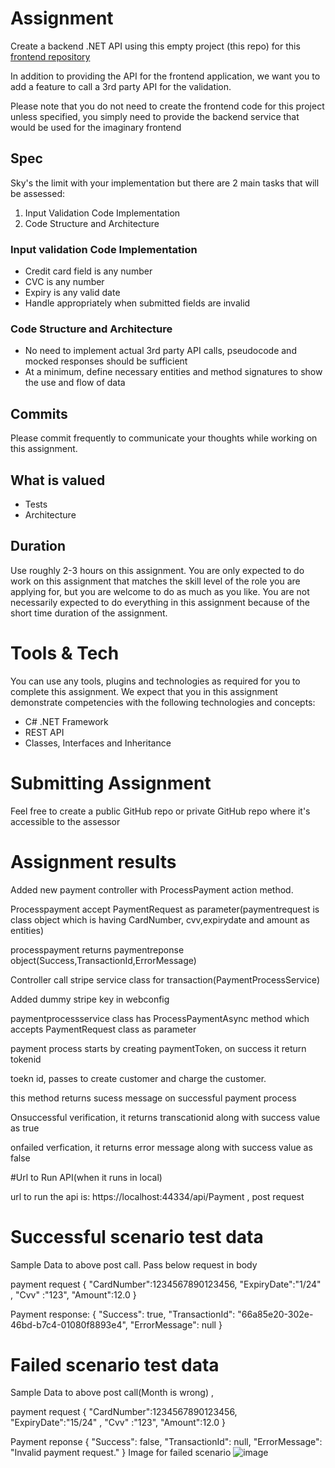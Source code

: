 # Assignment
Create a backend .NET API using this empty project (this repo) for this [frontend repository](https://github.com/EdenCoNz/recruit-react/)

In addition to providing the API for the frontend application, we want you to add a feature to call a 3rd party API for the validation.

Please note that you do not need to create the frontend code for this project unless specified, you simply need to provide the backend service that would be used for the imaginary frontend

## Spec
Sky's the limit with your implementation but there are 2 main tasks that will be assessed:

1. Input Validation Code Implementation
2. Code Structure and Architecture

### Input validation Code Implementation
- Credit card field is any number
- CVC is any number
- Expiry is any valid date
- Handle appropriately when submitted fields are invalid

### Code Structure and Architecture
- No need to implement actual 3rd party API calls, pseudocode and mocked responses should be sufficient
- At a minimum, define necessary entities and method signatures to show the use and flow of data

## Commits
Please commit frequently to communicate your thoughts while working on this assignment.

## What is valued
- Tests
- Architecture

## Duration
Use roughly 2-3 hours on this assignment. You are only expected to do work on this assignment that matches the skill level of the role you are applying for, but you are welcome to do as much as you like. You are not necessarily expected to do everything in this assignment because of the short time duration of the assignment.


# Tools & Tech
You can use any tools, plugins and technologies as required for you to complete this assignment. We expect that you in this assignment demonstrate competencies with the following technologies and concepts:

-	C# .NET Framework
-	REST API
-	Classes, Interfaces and Inheritance

# Submitting Assignment
Feel free to create a public GitHub repo or private GitHub repo where it's accessible to the assessor

# Assignment results
Added new payment controller with  ProcessPayment action method.

Processpayment accept PaymentRequest as parameter(paymentrequest is class object which is having CardNumber, cvv,expirydate and amount as entities)

processpayment returns paymentreponse object(Success,TransactionId,ErrorMessage)

 Controller call stripe service class for transaction(PaymentProcessService)

 Added dummy stripe key in webconfig
 
 paymentprocessservice class has ProcessPaymentAsync method which accepts PaymentRequest class as parameter

 payment process starts by creating paymentToken, on success it return tokenid
 
 toekn id, passes to create customer  and charge the customer.

 this method returns sucess message on successful payment process
 
Onsuccessful verification, it returns transcationid along with success value as true

onfailed verfication, it returns error message  along with success value as false 

#Url to Run API(when it runs in local)

url to run the api is: https://localhost:44334/api/Payment , post request

# Successful scenario test data

Sample Data to above post call. Pass below request in body

payment request 
{
"CardNumber":1234567890123456,
"ExpiryDate":"1/24" ,
"Cvv" :"123", 
"Amount":12.0 
}

Payment response:
{
    "Success": true,
    "TransactionId": "66a85e20-302e-46bd-b7c4-01080f8893e4",
    "ErrorMessage": null
}

# Failed scenario test data

Sample Data to above post call(Month is wrong) ,

 payment request 
{
"CardNumber":1234567890123456,
"ExpiryDate":"15/24" ,
"Cvv" :"123", 
"Amount":12.0 
}

Payment reponse
{
    "Success": false,
    "TransactionId": null,
    "ErrorMessage": "Invalid payment request."
}
Image for failed scenario
![image](https://github.com/swathigoli/recruit-dotnetframework-master/assets/40425447/2472582a-b843-4302-8d58-04317d4be75a)


